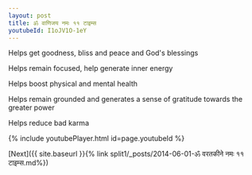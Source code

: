 ```yaml
---
layout: post
title: ॐ वाणिजय नमः ११ टाइम्स
youtubeId: I1oJV1O-1eY
---
```

 
 
Helps get goodness, bliss and peace and God's blessings
 
Helps remain focused, help generate inner energy 
 
Helps boost physical and mental health 
 
Helps remain grounded and generates a sense of gratitude towards the greater power 
 
Helps reduce bad karma
 
 
 
 


{% include youtubePlayer.html id=page.youtubeId %}
 
[Next]({{ site.baseurl }}{% link  split1/_posts/2014-06-01-ॐ वरतकीने नमः ११ टाइम्स.md%})
 
